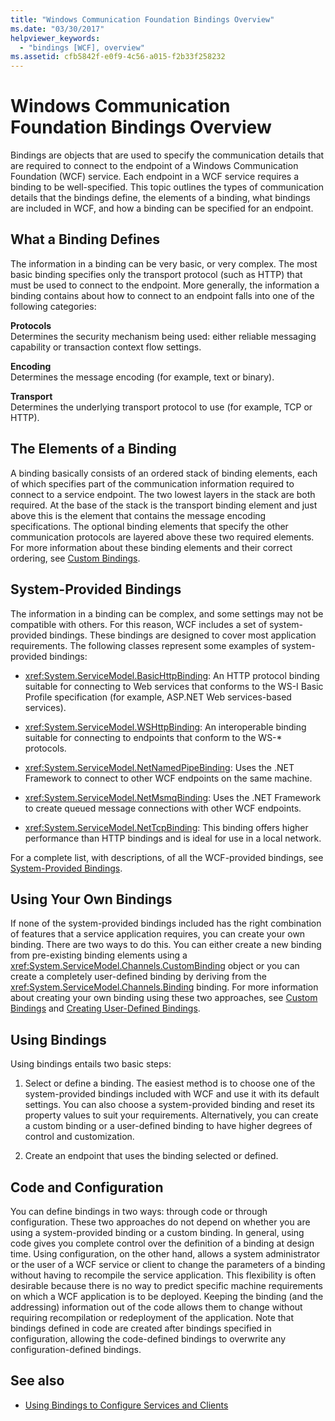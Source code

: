 ```yaml
---
title: "Windows Communication Foundation Bindings Overview"
ms.date: "03/30/2017"
helpviewer_keywords: 
  - "bindings [WCF], overview"
ms.assetid: cfb5842f-e0f9-4c56-a015-f2b33f258232
---
```

# Windows Communication Foundation Bindings Overview
Bindings are objects that are used to specify the communication details that are required to connect to the endpoint of a Windows Communication Foundation (WCF) service. Each endpoint in a WCF service requires a binding to be well-specified. This topic outlines the types of communication details that the bindings define, the elements of a binding, what bindings are included in WCF, and how a binding can be specified for an endpoint.  
  
## What a Binding Defines  
 The information in a binding can be very basic, or very complex. The most basic binding specifies only the transport protocol (such as HTTP) that must be used to connect to the endpoint. More generally, the information a binding contains about how to connect to an endpoint falls into one of the following categories:  
  
 **Protocols**  
 Determines the security mechanism being used: either reliable messaging capability or transaction context flow settings.  
  
 **Encoding**  
 Determines the message encoding (for example, text or binary).  
  
 **Transport**  
 Determines the underlying transport protocol to use (for example, TCP or HTTP).  
  
## The Elements of a Binding  
 A binding basically consists of an ordered stack of binding elements, each of which specifies part of the communication information required to connect to a service endpoint. The two lowest layers in the stack are both required. At the base of the stack is the transport binding element and just above this is the element that contains the message encoding specifications. The optional binding elements that specify the other communication protocols are layered above these two required elements. For more information about these binding elements and their correct ordering, see [Custom Bindings](./extending/custom-bindings.md).  
  
## System-Provided Bindings  
 The information in a binding can be complex, and some settings may not be compatible with others. For this reason, WCF includes a set of system-provided bindings. These bindings are designed to cover most application requirements. The following classes represent some examples of system-provided bindings:  
  
- <xref:System.ServiceModel.BasicHttpBinding>: An HTTP protocol binding suitable for connecting to Web services that conforms to the WS-I Basic Profile specification (for example, ASP.NET Web services-based services).  
  
- <xref:System.ServiceModel.WSHttpBinding>: An interoperable binding suitable for connecting to endpoints that conform to the WS-* protocols.  
  
- <xref:System.ServiceModel.NetNamedPipeBinding>: Uses the .NET Framework to connect to other WCF endpoints on the same machine.  
  
- <xref:System.ServiceModel.NetMsmqBinding>: Uses the .NET Framework to create queued message connections with other WCF endpoints.  

- <xref:System.ServiceModel.NetTcpBinding>: This binding offers higher performance than HTTP bindings and is ideal for use in a local network.
  
 For a complete list, with descriptions, of all the WCF-provided bindings, see [System-Provided Bindings](system-provided-bindings.md).  
  
## Using Your Own Bindings  
 If none of the system-provided bindings included has the right combination of features that a service application requires, you can create your own binding. There are two ways to do this. You can either create a new binding from pre-existing binding elements using a <xref:System.ServiceModel.Channels.CustomBinding> object or you can create a completely user-defined binding by deriving from the <xref:System.ServiceModel.Channels.Binding> binding. For more information about creating your own binding using these two approaches, see [Custom Bindings](./extending/custom-bindings.md) and [Creating User-Defined Bindings](./extending/creating-user-defined-bindings.md).  
  
## Using Bindings  
 Using bindings entails two basic steps:  
  
1. Select or define a binding. The easiest method is to choose one of the system-provided bindings included with WCF and use it with its default settings. You can also choose a system-provided binding and reset its property values to suit your requirements. Alternatively, you can create a custom binding or a user-defined binding to have higher degrees of control and customization.  
  
2. Create an endpoint that uses the binding selected or defined.  
  
## Code and Configuration  
 You can define bindings in two ways: through code or through configuration. These two approaches do not depend on whether you are using a system-provided binding or a custom binding. In general, using code gives you complete control over the definition of a binding at design time. Using configuration, on the other hand, allows a system administrator or the user of a WCF service or client to change the parameters of a binding without having to recompile the service application. This flexibility is often desirable because there is no way to predict specific machine requirements on which a WCF application is to be deployed. Keeping the binding (and the addressing) information out of the code allows them to change without requiring recompilation or redeployment of the application. Note that bindings defined in code are created after bindings specified in configuration, allowing the code-defined bindings to overwrite any configuration-defined bindings.  
  
## See also

- [Using Bindings to Configure Services and Clients](using-bindings-to-configure-services-and-clients.md)

